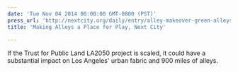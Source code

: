 ```yaml
---
date: 'Tue Nov 04 2014 00:00:00 GMT-0800 (PST)'
press_url: 'http://nextcity.org/daily/entry/alley-makeover-green-alleys-los-angeles'
title: 'Making Alleys a Place for Play, Next City'

---
```


If the Trust for Public Land LA2050 project is scaled, it could have a substantial impact on Los Angeles' urban fabric and 900 miles of alleys.
